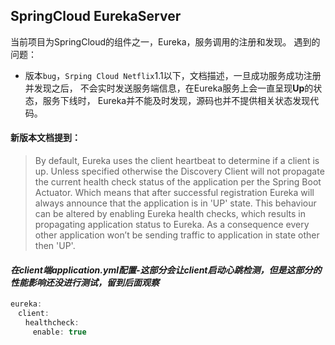 ## SpringCloud EurekaServer
当前项目为SpringCloud的组件之一，Eureka，服务调用的注册和发现。
遇到的问题：
- 版本`bug`，`Srping Cloud Netflix`1.1以下，文档描述，一旦成功服务成功注册并发现之后，
不会实时发送服务端信息，在Eureka服务上会一直呈现**Up**的状态，服务下线时，
Eureka并不能及时发现，源码也并不提供相关状态发现代码。

#### 新版本文档提到：

> By default, Eureka uses the client heartbeat to determine if a client is up. Unless specified otherwise the
Discovery Client will not propagate the current health check status of the application per the Spring Boot Actuator. Which means that after successful registration Eureka will always announce that the application is in 'UP' state. This behaviour can be altered by enabling Eureka health checks, which results in propagating application status to Eureka. As a consequence every other application won’t be sending traffic to application in state other then 'UP'.

#### ***在client端application.yml配置-这部分会让client启动心跳检测，但是这部分的性能影响还没进行测试，留到后面观察***
```java
eureka:
　client:
　　healthcheck:
　　　enable: true
```